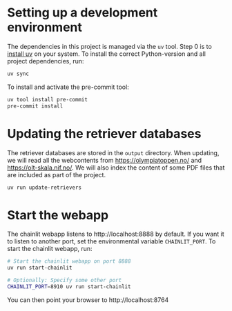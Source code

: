 # Setting up a development environment

The dependencies in this project is managed via the `uv` tool. Step 0 is to [install
uv](https://docs.astral.sh/uv/getting-started/installation/) on your system. To install
the correct Python-version and all project dependencies, run:

```bash
uv sync
```

To install and activate the pre-commit tool:

```bash
uv tool install pre-commit
pre-commit install
```

# Updating the retriever databases

The retriever databases are stored in the `output` directory. When updating, we will
read all the webcontents from https://olympiatoppen.no/ and https://olt-skala.nif.no/.
We will also index the content of some PDF files that are included as part of the
project.

```bash
uv run update-retrievers
```

# Start the webapp

The chainlit webapp listens to http://localhost:8888 by default. If you want it to
listen to another port, set the environmental variable `CHAINLIT_PORT`. To start the
chainlit webapp, run:

```bash
# Start the chainlit webapp on port 8888
uv run start-chainlit

# Optionally: Specify some other port
CHAINLIT_PORT=8910 uv run start-chainlit
```

You can then point your browser to http://localhost:8764
